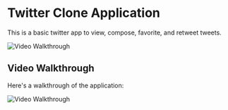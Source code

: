 # Twitter Clone Application

This is a basic twitter app to view, compose, favorite, and retweet tweets.

<img src= 'http://g.recordit.co/0ngfCYEBKQ.gif' title='Video Walkthrough' width='' alt='Video Walkthrough' />

## Video Walkthrough

Here's a walkthrough of the application:

<img src='http://g.recordit.co/p5vipzb6W7.gif' title='Video Walkthrough' width='' alt='Video Walkthrough' />
